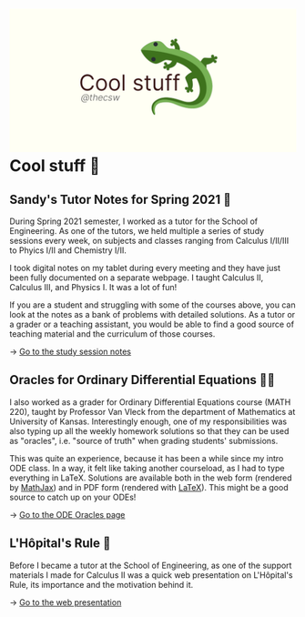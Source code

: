 ![preview](./preview.png)
Cool stuff 🦎
============

Sandy\'s Tutor Notes for Spring 2021 📝
--------------------------------------

During Spring 2021 semester, I worked as a tutor for the School of
Engineering. As one of the tutors, we held multiple a series of study
sessions every week, on subjects and classes ranging from Calculus
I/II/III to Phyics I/II and Chemistry I/II.

I took digital notes on my tablet during every meeting and they have
just been fully documented on a separate webpage. I taught Calculus II,
Calculus III, and Physics I. It was a lot of fun!

If you are a student and struggling with some of the courses above, you
can look at the notes as a bank of problems with detailed solutions. As
a tutor or a grader or a teaching assistant, you would be able to find a
good source of teaching material and the curriculum of those courses.

-\> [Go to the study session notes](https://sandyuraz.com/tutor_sp21/)

Oracles for Ordinary Differential Equations 🧎‍♀️
------------------------------------------------

I also worked as a grader for Ordinary Differential Equations course
(MATH 220), taught by Professor Van Vleck from the department of
Mathematics at University of Kansas. Interestingly enough, one of my
responsibilities was also typing up all the weekly homework solutions so
that they can be used as \"oracles\", i.e. \"source of truth\" when
grading students\' submissions.

This was quite an experience, because it has been a while since my intro
ODE class. In a way, it felt like taking another courseload, as I had to
type everything in LaTeX. Solutions are available both in the web form
(rendered by [MathJax](https://www.mathjax.org)) and in PDF form
(rendered with [LaTeX](https://www.latex-project.org)). This might be a
good source to catch up on your ODEs!

-\> [Go to the ODE Oracles page](https://sandyuraz.com/math220_sp21)

L\'Hôpital\'s Rule 🏥
--------------------

Before I became a tutor at the School of Engineering, as one of the
support materials I made for Calculus II was a quick web presentation on
L\'Hôpital\'s Rule, its importance and the motivation behind it.

-\> [Go to the web presentation](https://sandyuraz.com/present/lhopital)
